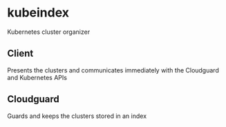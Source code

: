 # kubeindex
Kubernetes cluster organizer

## Client
Presents the clusters and communicates immediately with the Cloudguard and Kubernetes APIs

## Cloudguard
Guards and keeps the clusters stored in an index

